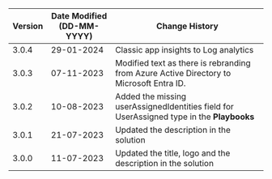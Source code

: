 | **Version** | **Date Modified (DD-MM-YYYY)** | **Change History**                                                                      |
|-------------|--------------------------------|-----------------------------------------------------------------------------------------|
| 3.0.4       | 29-01-2024                     |Classic app insights to Log analytics                                                    |
| 3.0.3       | 07-11-2023                     |Modified text as there is rebranding from Azure Active Directory to Microsoft Entra ID.  |
| 3.0.2       | 10-08-2023                     |Added the missing userAssignedIdentities field for UserAssigned type in the **Playbooks**|
| 3.0.1       | 21-07-2023                     |Updated the description in the solution                                                  |
| 3.0.0       | 11-07-2023                     |Updated the title, logo and the description in the solution                              |
